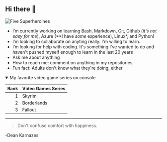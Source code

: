 ## Hi there 👋

<!--
**slarnett/slarnett** is a ✨ _special_ ✨ repository because its `README.md` (this file) appears on your GitHub profile.

Here are some ideas to get you started:
-->

<picture>
 <source media="(prefers-color-scheme: dark)" srcset="![alt text](c2wuy2l3o5f31.webp)">
 <source media="(prefers-color-scheme: light)" srcset="![alt text](istockphoto-1441638637-612x612.jpg)">
 <img alt="Five Superheroines" src="![alt text](istockphoto-1288419797-612x612.jpg)">
</picture>

- I’m currently working on learning Bash, Markdown, Git, Github (*it's not easy for me*), Azure (**I have *some* experience), Linux\*, and Python!
- I’m looking to collaborate on anyting really. I'm willing to learn.
- I’m looking for help with coding. It's something I've wanted to do and haven't pushed myself enough to learn in the last 20 years
- Ask me about anything
- How to reach me: comment on anything in my repositories
- Fun fact: Adults don't know what they're doing, either

<details open>
<summary>My favorite video game series on console</summary>

| Rank | Video Games Series |
|-----:|--------------------|
|     1|       Skyrim       |
|     2|     Borderlands    |
|     3|       Fallout      |
</details>


---
> Don't confuse comfort with happiness.

-Dean Karnazes